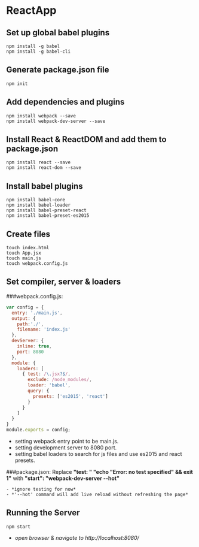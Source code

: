 # ReactApp

## Set up global babel plugins
```
npm install -g babel
npm install -g babel-cli
```


## Generate package.json file
```
npm init
```

## Add dependencies and plugins
```
npm install webpack --save
npm install webpack-dev-server --save
```

## Install React & ReactDOM and add them to package.json
```
npm install react --save
npm install react-dom --save
```

## Install babel plugins
```
npm install babel-core
npm install babel-loader
npm install babel-preset-react
npm install babel-preset-es2015
```

## Create files
```
touch index.html
touch App.jsx
touch main.js
touch webpack.config.js
```

## Set compiler, server & loaders

###webpack.config.js:
```javascript
var config = {
  entry: './main.js',
  output: {
    path:'./',
    filename: 'index.js'
  },
  devServer: {
    inline: true,
    port: 8080
  },
  module: {
    loaders: [
      { test: /\.jsx?$/,
        exclude: /node_modules/,
        loader: 'babel',
        query: {
          presets: ['es2015', 'react']
        }
      }
    ]
  }
}
module.exports = config;
```

- setting webpack entry point to be main.js.
- setting development server to 8080 port.
- setting babel loaders to search for js files and use es2015 and react presets.

###package.json:
  Replace **"test: " "echo \"Error: no test specified\" && exit 1"** with **"start": "webpack-dev-server --hot"**

    - *ignore testing for now*
    - *'--­­hot' command will add live reload without refreshing the page*

## Running the Server
```
npm start
```
- *open browser & navigate to http://localhost:8080/*
